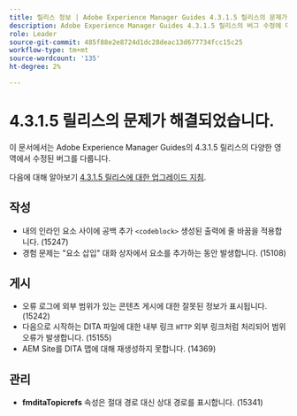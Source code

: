 ```yaml
---
title: 릴리스 정보 | Adobe Experience Manager Guides 4.3.1.5 릴리스의 문제가 해결되었습니다
description: Adobe Experience Manager Guides 4.3.1.5 릴리스의 버그 수정에 대해 알아봅니다
role: Leader
source-git-commit: 485f88e2e8724d1dc28deac13d677734fcc15c25
workflow-type: tm+mt
source-wordcount: '135'
ht-degree: 2%

---
```



# 4.3.1.5 릴리스의 문제가 해결되었습니다.


이 문서에서는 Adobe Experience Manager Guides의 4.3.1.5 릴리스의 다양한 영역에서 수정된 버그를 다룹니다.



다음에 대해 알아보기 [4.3.1.5 릴리스에 대한 업그레이드 지침](../release-info/upgrade-instructions-4-3-1-5.md).


## 작성

- 내의 인라인 요소 사이에 공백 추가 `<codeblock>` 생성된 출력에 줄 바꿈을 적용합니다. (15247)
- 경험 문제는 &quot;요소 삽입&quot; 대화 상자에서 요소를 추가하는 동안 발생합니다. (15108)

## 게시

- 오류 로그에 외부 범위가 있는 콘텐츠 게시에 대한 잘못된 정보가 표시됩니다. (15242)
- 다음으로 시작하는 DITA 파일에 대한 내부 링크 `HTTP` 외부 링크처럼 처리되어 범위 오류가 발생합니다. (15155)
- AEM Site를 DITA 맵에 대해 재생성하지 못합니다. (14369)

## 관리

- **fmditaTopicrefs** 속성은 절대 경로 대신 상대 경로를 표시합니다. (15341)

